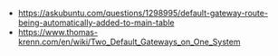 - https://askubuntu.com/questions/1298995/default-gateway-route-being-automatically-added-to-main-table
- https://www.thomas-krenn.com/en/wiki/Two_Default_Gateways_on_One_System
